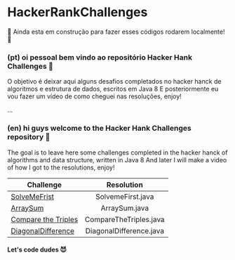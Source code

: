 # HackerRankChallenges

:construction: Ainda esta em construção para fazer esses códigos rodarem localmente!:construction:

### (pt) oi pessoal bem vindo ao repositório Hacker Hank Challenges :tada:
 O objetivo é deixar aqui alguns desafios completados no hacker hanck de algoritmos e estrutura de dados, escritos em Java 8
 E posteriormente eu vou fazer um vídeo de como cheguei nas resoluções, enjoy!
 
 ...
 
### (en) hi guys welcome to the Hacker Hank Challenges repository :tada:
 The goal is to leave here some challenges completed in the hacker hanck of algorithms and data structure, written in Java 8
 And later I will make a video of how I got to the resolutions, enjoy!
 
 
 | Challenge     | Resolution      
| ------------- |:-------------:| 
| [SolveMeFrist](https://www.hackerrank.com/challenges/simple-array-sum/problem)     | SolvemeFirst.java| 
|  [ArraySum](https://www.hackerrank.com/challenges/simple-array-sum/problem)        | ArraySum.java    |  
|  [Compare the Triples](https://www.hackerrank.com/challenges/compare-the-triplets/problem?h_r=next-challenge&h_v=zen)        | CompareTheTriples.java |  
| [DiagonalDifference](https://www.hackerrank.com/challenges/diagonal-difference/problem)  | DiagonalDifference.java| 



#### Let's code dudes :smiling_imp:	


